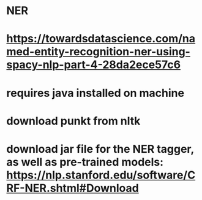 # NER
# https://towardsdatascience.com/named-entity-recognition-ner-using-spacy-nlp-part-4-28da2ece57c6
# requires java installed on machine
# download punkt from nltk
# download jar file for the NER tagger, as well as pre-trained models: https://nlp.stanford.edu/software/CRF-NER.shtml#Download
